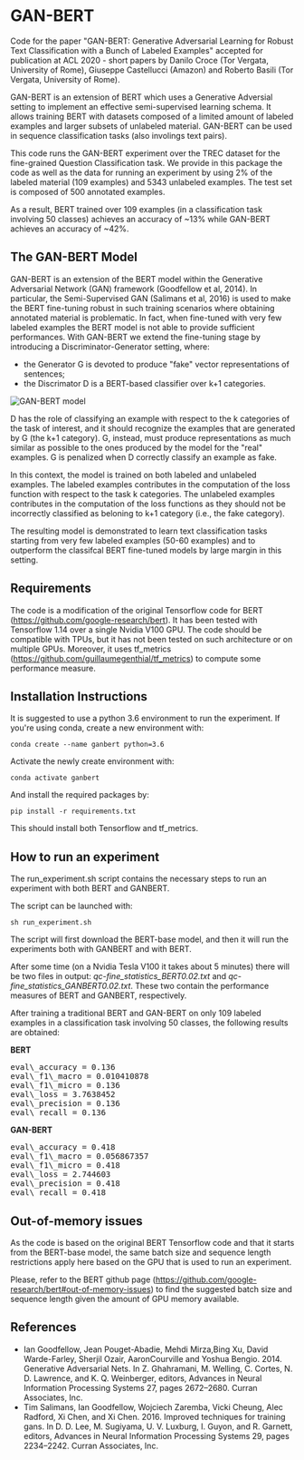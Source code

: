 # GAN-BERT

Code for the paper "GAN-BERT: Generative Adversarial Learning for Robust Text Classification with a Bunch of Labeled Examples" accepted for publication at ACL 2020 - short papers by Danilo Croce (Tor Vergata, University of Rome), Giuseppe Castellucci (Amazon) and Roberto Basili (Tor Vergata, University of Rome).

GAN-BERT is an extension of BERT which uses a Generative Adversial setting to implement an effective semi-supervised learning schema. It allows training BERT with datasets composed of a limited amount of labeled examples and larger subsets of unlabeled material. 
GAN-BERT can be used in sequence classification tasks (also involings text pairs). 

This code runs the GAN-BERT experiment over the TREC dataset for the fine-grained Question Classification task. We provide in this package the code as well as the data for running an experiment by using 2% of the labeled material (109 examples) and 5343 unlabeled examples.
The test set is composed of 500 annotated examples.

As a result, BERT trained over 109 examples (in a classification task involving 50 classes) achieves an accuracy of ~13% while GAN-BERT achieves an accuracy of ~42%.

## The GAN-BERT Model

GAN-BERT is an extension of the BERT model within the Generative Adversarial Network (GAN) framework (Goodfellow et al, 2014). In particular, the Semi-Supervised GAN (Salimans et al, 2016) is used to make the BERT fine-tuning robust in such training scenarios where obtaining annotated material is problematic. In fact, when fine-tuned with very few labeled examples the BERT model is not able to provide sufficient performances. With GAN-BERT we extend the fine-tuning stage by introducing a Discriminator-Generator setting, where:

- the Generator G is devoted to produce "fake" vector representations of sentences;
- the Discrimator D is a BERT-based classifier over k+1 categories.

![GAN-BERT model](https://github.com/crux82/ganbert/raw/master/ganbert.jpg)

D has the role of classifying an example with respect to the k categories of the task of interest, and it should recognize the examples that are generated by G (the k+1 category). 
G, instead, must produce representations as much similar as possible to the ones produced by the model for the "real" examples. G is penalized when D correctly classify an example as fake.

In this context, the model is trained on both labeled and unlabeled examples. The labeled examples contributes in the computation of the loss function with respect to the task k categories. The unlabeled examples contributes in the computation of the loss functions as they should not be incorrectly classified as beloning to k+1 category (i.e., the fake category).

The resulting model is demonstrated to learn text classification tasks starting from very few labeled examples (50-60 examples) and to outperform the classifcal BERT fine-tuned models by large margin in this setting.

## Requirements

The code is a modification of the original Tensorflow code for BERT (https://github.com/google-research/bert).
It has been tested with Tensorflow 1.14 over a single Nvidia V100 GPU. The code should be compatible with TPUs, but it has not been tested on such architecture or on multiple GPUs.
Moreover, it uses tf_metrics (https://github.com/guillaumegenthial/tf_metrics) to compute some performance measure.

## Installation Instructions
It is suggested to use a python 3.6 environment to run the experiment.
If you're using conda, create a new environment with:

```
conda create --name ganbert python=3.6
```

Activate the newly create environment with:

```
conda activate ganbert
```

And install the required packages by:

```
pip install -r requirements.txt
```

This should install both Tensorflow and tf_metrics.

## How to run an experiment

The run_experiment.sh script contains the necessary steps to run an experiment with both BERT and GANBERT.

The script can be launched with:

```
sh run_experiment.sh
```

The script will first download the BERT-base model, and then it will run the experiments both with GANBERT and with BERT.

After some time (on a Nvidia Tesla V100 it takes about 5 minutes) there will be two files in output: *qc-fine_statistics_BERT0.02.txt* and *qc-fine_statistics_GANBERT0.02.txt*. These two contain the performance measures of BERT and GANBERT, respectively. 

After training a traditional BERT and GAN-BERT on only 109 labeled examples in a classification task involving 50 classes, the following results are obtained:

**BERT**
<pre>
eval\_accuracy = 0.136 
eval\_f1\_macro = 0.010410878 
eval\_f1\_micro = 0.136 
eval\_loss = 3.7638452 
eval\_precision = 0.136 
eval\_recall = 0.136 
</pre>

**GAN-BERT**
<pre>
eval\_accuracy = 0.418 
eval\_f1\_macro = 0.056867357 
eval\_f1\_micro = 0.418
eval\_loss = 2.744603 
eval\_precision = 0.418
eval\_recall = 0.418
</pre>


## Out-of-memory issues

As the code is based on the original BERT Tensorflow code and that it starts from the BERT-base model, the same batch size and sequence length restrictions apply here based on the GPU that is used to run an experiment.

Please, refer to the BERT github page (https://github.com/google-research/bert#out-of-memory-issues) to find the suggested batch size and sequence length given the amount of GPU memory available.


## References
- Ian Goodfellow, Jean Pouget-Abadie, Mehdi Mirza,Bing Xu, David Warde-Farley, Sherjil Ozair, AaronCourville and Yoshua Bengio. 2014. Generative Adversarial Nets. In Z. Ghahramani, M.  Welling, C. Cortes, N. D. Lawrence, and K. Q. Weinberger, editors, Advances in Neural Information Processing Systems 27, pages 2672–2680. Curran Associates, Inc.
- Tim Salimans, Ian Goodfellow, Wojciech Zaremba, Vicki Cheung, Alec Radford, Xi Chen, and Xi Chen. 2016. Improved techniques for training gans. In D. D. Lee, M. Sugiyama, U. V. Luxburg, I. Guyon, and R. Garnett, editors, Advances in Neural Information Processing Systems 29, pages 2234–2242. Curran Associates, Inc.

